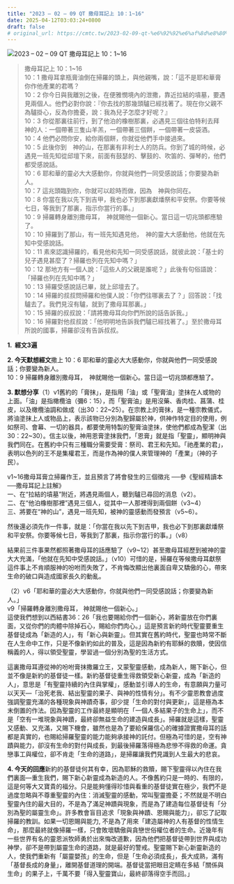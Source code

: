 ```yaml
---
title: "2023 – 02 – 09 QT 撒母耳記上 10：1~16"
date: 2025-04-12T03:03:24+0800
draft: false
# original_url: https://cmtc.tw/2023-02-09-qt-%e6%92%92%e6%af%8d%e8%80%b3%e8%a8%98%e4%b8%8a-10%ef%bc%9a116
---
```


![2023 – 02 – 09 QT 撒母耳記上 10：1\~16](/images/qt.jpg  "2023 – 02 – 09 QT 撒母耳記上 10：1\~16")

> 撒母耳記上 10：1\~16  
> 10：1 撒母耳拿瓶膏油倒在掃羅的頭上，與他親嘴，說：「這不是耶和華膏你作他產業的君嗎？  
> 10：2 你今日與我離別之後，在便雅憫境內的泄撒，靠近拉結的墳墓，要遇見兩個人。他們必對你說：『你去找的那幾頭驢已經找著了。現在你父親不為驢掛心，反為你擔憂，說：我為兒子怎麼才好呢？』  
> 10：3 你從那裏往前行，到了他泊的橡樹那裏，必遇見三個往伯特利去拜　神的人：一個帶著三隻山羊羔，一個帶著三個餅，一個帶著一皮袋酒。  
> 10：4 他們必問你安，給你兩個餅，你就從他們手中接過來。  
> 10：5 此後你到　神的山，在那裏有非利士人的防兵。你到了城的時候，必遇見一班先知從邱壇下來，前面有鼓瑟的、擊鼓的、吹笛的、彈琴的，他們都受感說話。  
> 10：6 耶和華的靈必大大感動你，你就與他們一同受感說話；你要變為新人。  
> 10：7 這兆頭臨到你，你就可以趁時而做，因為　神與你同在。  
> 10：8 你當在我以先下到吉甲，我也必下到那裏獻燔祭和平安祭。你要等候七日，等我到了那裏，指示你當行的事。」  
> 10：9 掃羅轉身離別撒母耳，　神就賜他一個新心。當日這一切兆頭都應驗了。  
> 10：10 掃羅到了那山，有一班先知遇見他，　神的靈大大感動他，他就在先知中受感說話。  
> 10：11 素來認識掃羅的，看見他和先知一同受感說話，就彼此說：「基士的兒子遇見甚麼了？掃羅也列在先知中嗎？」  
> 10：12 那地方有一個人說：「這些人的父親是誰呢？」此後有句俗語說：「掃羅也列在先知中嗎？」  
> 10：13 掃羅受感說話已畢，就上邱壇去了。  
> 10：14 掃羅的叔叔問掃羅和他僕人說：「你們往哪裏去了？」回答說：「找驢去了。我們見沒有驢，就到了撒母耳那裏。」  
> 10：15 掃羅的叔叔說：「請將撒母耳向你們所說的話告訴我。」  
> 10：16 掃羅對他叔叔說：「他明明地告訴我們驢已經找著了。」至於撒母耳所說的國事，掃羅卻沒有告訴叔叔。

**1.  經文3遍**

**2. 今天默想經文**撒上 10：6 耶和華的靈必大大感動你，你就與他們一同受感說話；你要變為新人。  
10：9 掃羅轉身離別撒母耳，　神就賜他一個新心。當日這一切兆頭都應驗了。

**3. 默想分享**（1）v1舊約的「膏抹」，是指用「油」或「聖膏油」塗抹在人或物的上面。「油」是指橄欖油（彌6：15），而「聖膏油」是用沒藥、香肉桂、菖蒲、桂皮，以及橄欖油調和做成（出30：22\~25）。在宗教上的膏抹，是一種宗教儀式，將油塗抹上人或物品上，表示該物已分別為聖歸屬於神，供神作特定目的使用，例如祭司、會幕、一切的器具，都要使用特製的聖膏油塗抹，使他們都成為聖潔（出30：22\~30）。信主以後，神用恩膏塗抹我們，「恩膏」就是指「聖靈」，顯明神與我們同在。在舊約中只有三種職分需要受膏：祭司、君王和先知。「祂產業的君」，表明以色列的王不是集權君王，而是作為神的僕人來管理神的「產業」（神的子民）。

v1\~16撒母耳膏立掃羅作王，並且預言了將會發生的三個徵兆 ──參《聖經精讀本──撒母耳記上註解》  
一、在“拉結的墳墓”附近，將遇見兩個人，聽到驢已尋回的消息（v2）。  
二、在“他泊橡樹那裡”遇見三個人，從其中一人那裡得到兩個餅（v3\~4）  
三、將要在“神的山”，遇見一班先知，被神的靈感動而發預言（v5\~6）。

然後還必須先作一件事，就是：「你當在我以先下到吉甲，我也必下到那裏獻燔祭和平安祭。你要等候七日，等我到了那裏，指示你當行的事。」（v8）

結果前三件事果然都照著撒母耳的話應驗了（v9\~12）甚至撒母耳經歷到被神的靈大大充滿，「他就在先知中受感說話。」（v10）可惜的是，掃羅在等候撒母耳獻祭這件事上不肯順服神的吩咐而失敗了，不肯悔改顯出他裏面自卑又驕傲的心，帶來生命的破口與造成國家長久的動亂。

（2）v6「耶和華的靈必大大感動你，你就與他們一同受感說話；你要變為新人。」  
v9「掃羅轉身離別撒母耳， 神就賜他一個新心。」  
這使我們想到以西結書36：26「我也要賜給你們一個新心，將新靈放在你們裏面，又從你們的肉體中除掉石心，賜給你們肉心。」這是預言新約時代聖靈要重生基督徒成為「新造的人」，有「新心與新靈」。但其實在舊約時代，聖靈也時常不斷在人生命中工作，只是不像新約如此的普及，這是因為新約有耶穌的救贖，使因信稱義的人，得以領受聖靈，學習過一個分別為聖的生活方式。

這裏撒母耳遵從神的吩咐膏抹撒羅立王，又蒙聖靈感動，成為新人，賜下新心，但並不像是新約的基督徒一樣。新約基督徒重生得救領受新心新靈，成為「新造的人」，意思是「有聖靈持續的內住與掌權」，感動並引導人的生命，有意願與力量可以天天—「治死老我、結出聖靈的果子、與神的性情有分」。有不少靈恩教會過度強調聖靈充滿的各種現象與神蹟奇事，卻少提「生命的對付與更新」，這是極為本末倒置的作法。因為聖靈的工作最終是顯明在「一個人多結果子的生命上」，而不是「空有一堆現象與神蹟，最終卻無益生命的建造與成長」。掃羅就是這樣，聖靈又感動、又充滿，又賜下機會，雖然也是為了要給保羅信心的確據證實撒母耳的話都是真實的，也賜給掃羅聖靈的能力能夠承接神的託付。但極為可惜的是，空有神蹟與能力，卻沒有生命的對付與成長，到最後掃羅落得極為悲慘不得救的命運。貪戀事工與權位，卻不肯走「生命的道路」，是掃羅讓我們見識到人生最大的悲哀。

**4. 今天的回應**新約的基督徒何其有幸，因為耶穌的救贖，賜下聖靈得以內住在我們裏面—重生我們，賜下新心新靈成為新造的人。不像舊約只是一時的、有限的，這是何等大又寶貴的福分。只是能夠懂得珍惜與看重的基督徒實在極少，我們不是過度忽略與不尊重聖靈的內住：消滅聖靈的感動，常叫聖靈擔憂；不然就是不明白聖靈內住的最大目的，不是為了滿足神蹟與現象，而是為了建造每位基督徒有「分別為聖的屬靈生命」。許多教會盲目追求「現象與神蹟、恩賜與能力」，卻忘了記取掃羅的教訓。如果一切恩賜與能力, 不是為了用來「建造屬神的人有基督的性情生命」，那麼最終就像掃羅一樣，只會敗壞驕傲與貪戀世俗權位者的生命。近幾年有一些世界有名的靈恩派牧師勇於出來悔改道歉，因為他們把基督徒帶到世界與成功神學，卻不是帶到屬靈生命的道路，就是最好的警戒。聖靈賜下新心新靈新造的人，使我們重新有「屬靈嬰孩」的生命，但是「生命必須成長」，長大成熟，滿有「基督長成的身量」，離開基督道理的開端。基督徒當把眼目定睛在多結「關係與生命」的果子上，千萬不要「得入聖靈寶山，最終卻落得空手而回。」